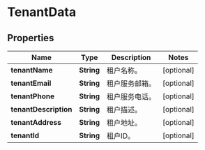 
# TenantData

## Properties
Name | Type | Description | Notes
------------ | ------------- | ------------- | -------------
**tenantName** | **String** | 租户名称。 |  [optional]
**tenantEmail** | **String** | 租户服务邮箱。 |  [optional]
**tenantPhone** | **String** | 租户服务电话。 |  [optional]
**tenantDescription** | **String** | 租户描述。 |  [optional]
**tenantAddress** | **String** | 租户地址。 |  [optional]
**tenantId** | **String** | 租户ID。 |  [optional]



